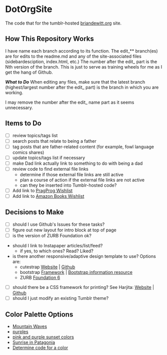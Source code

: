 # DotOrgSite
The code that for the tumblr-hosted [briandewitt.org](http://www.briandewitt.org) site. 

## How This Repository Works
I have name each branch according to its function. The edit_** branch(es) are for edits to the readme.md and any of the site-associated files (sidebardesciption, index.html, etc.) The number after the edit_ part is the Nth version of the branch. This is just to serve as training wheels for me as I get the hang of Github. 

***What to Do***
When editing any files, make sure that the latest branch (highest/largest number after the edit_ part) is the branch in which you are working. 

I may remove the number after the edit_ name part as it seems unnecessary. 


## Items to Do
+ [ ] review topics/tags list
+ [ ] search posts that relate to being a father
+ [ ] tag posts that are father-related content (for example, fowl language comics shares) 
+ [ ] update topics/tags list if necessary
+ [ ] make Dad link actually link to something to do with being a dad
+ [ ] review code to find external file links
    - determine if those external file links are still active
    - plan a course of action if the external file links are not active
    - can they be inserted into Tumblr-hosted code?
+ [ ] Add link to [PragProg Wishlist ](https://pragprog.com/wishlist/brian-dewitt-42502-4c2c8b40de)
+ [ ] Add link to [Amazon Books Wishlist]()

## Decisions to Make 
+ [ ] should I use Github's Issues for these tasks?
+ [ ] figure out new layout for intro block at top of page
+ [ ] is the version of ZURB Foundation ok? 
+ should I link to Instapaper articles/list/feed? 
    - if yes, to which ones?  Read? Liked? 
+ is there another responsive/adaptive design template to use? Options are: 
    - cutestrap [Website](https://www.cutestrap.com/) | [Github](https://github.com/cutestrap/cutestrap)
    - bootstrap [Framework](http://getbootstrap.com/) | [Bootstrap information resource](http://twitterbootstrap.org/)
    - ZURB [Foundation 6](http://foundation.zurb.com/)
+ [ ] should there be a CSS framework for printing? See Harjita: [Website](http://www.vcarrer.com/2014_09_01_archive.html) | [Github](https://github.com/vladocar/Hartija---CSS-Print-Framework)
+ [ ] should I just modify an existing Tumblr theme?

## Color Palette Options

+ [Mountain Waves](http://naturalpalettes.tumblr.com/post/146468571956/mountain-waves)
+ [purples](http://naturalpalettes.tumblr.com/post/144352079966/anthony-samaniego)
+ [pink and purple sunset colors](http://naturalpalettes.tumblr.com/post/122147291891/jim-semonik)
+ [Sunrise in Patagonia](http://naturalpalettes.tumblr.com/post/115228469016/sunrise-in-patagonia)
+ [Determine code for a color](http://whatcolourisit.scn9a.org)
